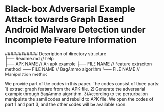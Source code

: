 # Black-box Adversarial Example Attack towards Graph Based Android Malware Detection under Incomplete Feature Information

############ Description of directory structure  
├── Readme.md                               // help  
├── APK NAME                                 // An apk example 
├── FILE NAME                                 // Feature extraciton method
├── FILE NAME                                 // BagAmmo algorithm
└── FILE NAME                                 // Manipulation method


We provide part of the codes in this paper. The codes consist of three parts: 1) extract graph feature from the APK file. 2) Generate the adversarial example through BagAmmo algorithm. 3)According to the perturbation  manipulate the samli codes and rebuild to APK file. We open the codes of part 1 and part 3, and the other codes will be available soon.
